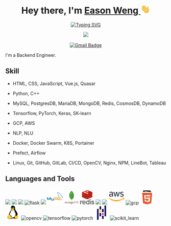 <h1 align="center">Hey there, I'm <a  href="https://github.com/weng8669/">Eason Weng </a> <img  src="https://raw.githubusercontent.com/ABSphreak/ABSphreak/master/gifs/Hi.gif" width="30px"></h1>
<div align="center">
  
  <!-- dynamic typing effect 动态打字效果 -->
  <div align="center">
    <a href="https://github.com/weng8669">
      <img src="https://readme-typing-svg.demolab.com?font=Fira+Code&pause=1000&width=435&lines=print(%22Hello%2C%20World%22);Eason祝您今天愉快!&center=true&size=27" alt="Typing SVG" />
    </a>
  </div>

  <!-- knock code pictures 敲代码的图片 -->
  <img src="https://cdn.jsdelivr.net/gh/sun0225SUN/sun0225SUN/assets/images/coding.gif" /><br>

[![Gmail Badge](https://img.shields.io/badge/weng8669@gmail.com-30302f?style=flat&logo=Gmail&logoColor=red)](mailto:weng8669@gmail.com)



</div>

I'm a Backend Engineer. 

## Skill
                                    
- HTML, CSS, JavaScript, Vue.js, Quasar
                            
- Python, C++
  
- MySQL, PostgresDB, MariaDB, MongoDB, Redis, CosmosDB, DynamoDB
  
- Tensorflow, PyTorch, Keras, SK-learn
  
- GCP, AWS
  
- NLP, NLU
  
- Docker, Docker Swarm, K8S, Portainer
  
- Prefect, Airflow
  
- Linux, Git, GitHub, GitLab, CI/CD, OpenCV, Nginx, NPM, LineBot, Tableau


## Languages and Tools

<p align="left"> 
<!--   <img src="https://img.icons8.com/color/48/4a90e2/c-programming.png"/>
  <img src="https://img.icons8.com/color/48/4a90e2/c-plus-plus-logo.png"/> -->
  
  <img src="https://img.icons8.com/color/48/4a90e2/python--v1.png"/>
  <img src="https://img.icons8.com/color/48/4a90e2/pycharm"/>
  <img src="https://img.icons8.com/color/48/4a90e2/visual-studio-code-2019.png"/>
  <img src="https://www.vectorlogo.zone/logos/pocoo_flask/pocoo_flask-icon.svg" alt="flask" width="45" height="45"/>
  <img src="https://img.icons8.com/fluency/48/4a90e2/docker.png"/>
  <img src="https://raw.githubusercontent.com/devicons/devicon/master/icons/mysql/mysql-original-wordmark.svg" alt="mysql" width="50" height="50"/>
  <img src="https://raw.githubusercontent.com/devicons/devicon/master/icons/mongodb/mongodb-original-wordmark.svg" alt="mongodb" width="45" height="45"/>
  <img src="https://raw.githubusercontent.com/devicons/devicon/master/icons/redis/redis-original-wordmark.svg" alt="redis" width="45" height="45"/>
  <img src="https://img.icons8.com/color/48/4a90e2/git.png"/>
  <img src="https://img.icons8.com/fluent/48/4a90e2/github.png"/>
  <img src="https://raw.githubusercontent.com/devicons/devicon/master/icons/amazonwebservices/amazonwebservices-original-wordmark.svg" alt="aws" width="50" height="50"/>
  <img src="https://www.vectorlogo.zone/logos/google_cloud/google_cloud-icon.svg" alt="gcp" width="45" height="45"/>
  <img src="https://raw.githubusercontent.com/devicons/devicon/master/icons/html5/html5-original-wordmark.svg" alt="html5" width="45" height="45"/>
  <img src="https://raw.githubusercontent.com/devicons/devicon/master/icons/linux/linux-original.svg" alt="linux" width="45" height="45"/>
  <img src="https://www.vectorlogo.zone/logos/opencv/opencv-icon.svg" alt="opencv" width="45" height="45"/>
  <img src="https://www.vectorlogo.zone/logos/tensorflow/tensorflow-icon.svg" alt="tensorflow" width="45" height="45"/>
  <img src="https://www.vectorlogo.zone/logos/pytorch/pytorch-icon.svg" alt="pytorch" width="45" height="45"/>
  <img src="https://raw.githubusercontent.com/devicons/devicon/2ae2a900d2f041da66e950e4d48052658d850630/icons/pandas/pandas-original.svg" alt="pandas" width="45" height="45"/>
  <img src="https://upload.wikimedia.org/wikipedia/commons/0/05/Scikit_learn_logo_small.svg" alt="scikit_learn" width="45" height="45"/>
</p>


<!--
**weng8669/weng8669** is a ✨ _special_ ✨ repository because its `README.md` (this file) appears on your GitHub profile.

Here are some ideas to get you started:

- 🔭 I’m currently working on ...
- 🌱 I’m currently learning ...
- 👯 I’m looking to collaborate on ...
- 🤔 I’m looking for help with ...
- 💬 Ask me about ...
- 📫 How to reach me: ...
- 😄 Pronouns: ...
- ⚡ Fun fact: ...
-->
